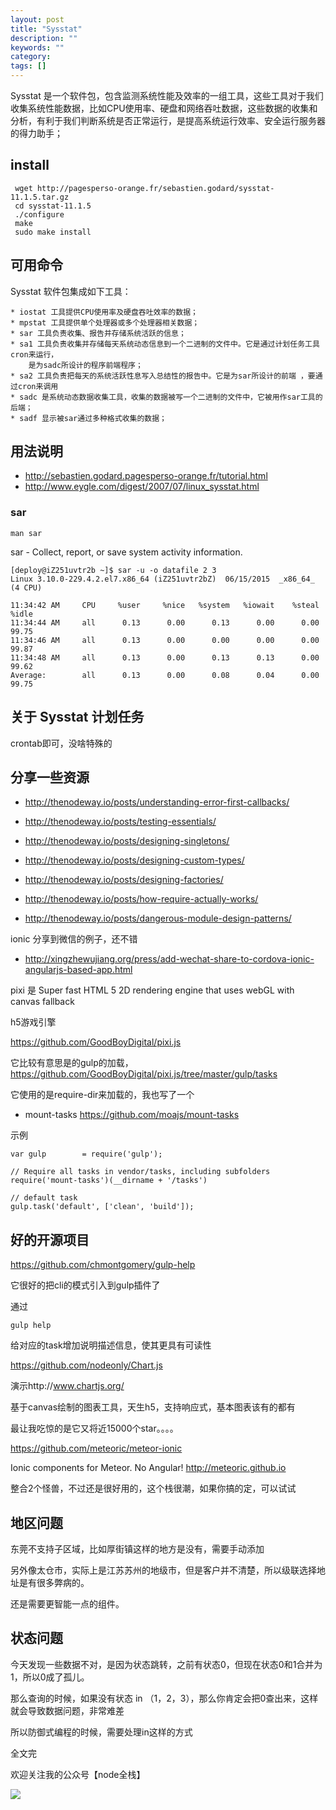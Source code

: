 ```yaml
---
layout: post
title: "Sysstat"
description: ""
keywords: ""
category: 
tags: []
---
```


Sysstat 是一个软件包，包含监测系统性能及效率的一组工具，这些工具对于我们收集系统性能数据，比如CPU使用率、硬盘和网络吞吐数据，这些数据的收集和分析，有利于我们判断系统是否正常运行，是提高系统运行效率、安全运行服务器的得力助手；

## install

     wget http://pagesperso-orange.fr/sebastien.godard/sysstat-11.1.5.tar.gz
     cd sysstat-11.1.5
     ./configure
     make
     sudo make install

## 可用命令


Sysstat 软件包集成如下工具：

    * iostat 工具提供CPU使用率及硬盘吞吐效率的数据；
    * mpstat 工具提供单个处理器或多个处理器相关数据；
    * sar 工具负责收集、报告并存储系统活跃的信息；
    * sa1 工具负责收集并存储每天系统动态信息到一个二进制的文件中。它是通过计划任务工具cron来运行，
        是为sadc所设计的程序前端程序；
    * sa2 工具负责把每天的系统活跃性息写入总结性的报告中。它是为sar所设计的前端 ，要通过cron来调用
    * sadc 是系统动态数据收集工具，收集的数据被写一个二进制的文件中，它被用作sar工具的后端；
    * sadf 显示被sar通过多种格式收集的数据；

## 用法说明

- http://sebastien.godard.pagesperso-orange.fr/tutorial.html
- http://www.eygle.com/digest/2007/07/linux_sysstat.html

### sar

    man sar

sar - Collect, report, or save system activity information.


    [deploy@iZ251uvtr2b ~]$ sar -u -o datafile 2 3
    Linux 3.10.0-229.4.2.el7.x86_64 (iZ251uvtr2bZ) 	06/15/2015 	_x86_64_	(4 CPU)

    11:34:42 AM     CPU     %user     %nice   %system   %iowait    %steal     %idle
    11:34:44 AM     all      0.13      0.00      0.13      0.00      0.00     99.75
    11:34:46 AM     all      0.13      0.00      0.00      0.00      0.00     99.87
    11:34:48 AM     all      0.13      0.00      0.13      0.13      0.00     99.62
    Average:        all      0.13      0.00      0.08      0.04      0.00     99.75



## 关于 Sysstat 计划任务


crontab即可，没啥特殊的

## 分享一些资源

- http://thenodeway.io/posts/understanding-error-first-callbacks/
- http://thenodeway.io/posts/testing-essentials/

- http://thenodeway.io/posts/designing-singletons/
- http://thenodeway.io/posts/designing-custom-types/
- http://thenodeway.io/posts/designing-factories/

- http://thenodeway.io/posts/how-require-actually-works/
- http://thenodeway.io/posts/dangerous-module-design-patterns/


ionic 分享到微信的例子，还不错

- http://xingzhewujiang.org/press/add-wechat-share-to-cordova-ionic-angularjs-based-app.html


pixi 是 Super fast HTML 5 2D rendering engine that uses webGL with canvas fallback

h5游戏引擎

https://github.com/GoodBoyDigital/pixi.js

它比较有意思是的gulp的加载，https://github.com/GoodBoyDigital/pixi.js/tree/master/gulp/tasks

它使用的是require-dir来加载的，我也写了一个

- mount-tasks https://github.com/moajs/mount-tasks


示例

    var gulp        = require('gulp');

    // Require all tasks in vendor/tasks, including subfolders
    require('mount-tasks')(__dirname + '/tasks')

    // default task
    gulp.task('default', ['clean', 'build']);


## 好的开源项目

https://github.com/chmontgomery/gulp-help

它很好的把cli的模式引入到gulp插件了

通过

    gulp help
    
给对应的task增加说明描述信息，使其更具有可读性

https://github.com/nodeonly/Chart.js

演示http://www.chartjs.org/

基于canvas绘制的图表工具，天生h5，支持响应式，基本图表该有的都有

最让我吃惊的是它又将近15000个star。。。。


https://github.com/meteoric/meteor-ionic


Ionic components for Meteor. No Angular! 
http://meteoric.github.io

整合2个怪兽，不过还是很好用的，这个栈很潮，如果你搞的定，可以试试


## 地区问题

东莞不支持子区域，比如厚街镇这样的地方是没有，需要手动添加

另外像太仓市，实际上是江苏苏州的地级市，但是客户并不清楚，所以级联选择地址是有很多弊病的。

还是需要更智能一点的组件。

## 状态问题

今天发现一些数据不对，是因为状态跳转，之前有状态0，但现在状态0和1合并为1，所以0成了孤儿。

那么查询的时候，如果没有状态 in （1，2，3），那么你肯定会把0查出来，这样就会导致数据问题，非常难差

所以防御式编程的时候，需要处理in这样的方式


全文完

欢迎关注我的公众号【node全栈】

![](/img/node全栈-公众号.png)
